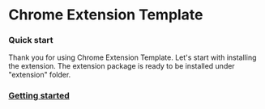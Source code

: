 # Chrome Extension Template

### Quick start

Thank you for using Chrome Extension Template. Let's start with installing the extension. The extension package is ready to be installed under "extension" folder.

### [Getting started](install.md)
